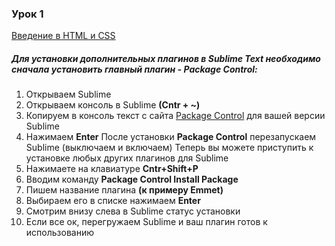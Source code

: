 ### Урок 1
[Введение в HTML и CSS](https://drive.google.com/drive/u/0/folders/1ad_jgetAhesB-NHN_m4igDutnRpwYYyU)

##### Для установки дополнительных плагинов в Sublime Text необходимо сначала уcтановить главный плагин - Package Control:
1. Открываем Sublime
2. Открываем консоль в Sublime **(Cntr + ~)**
3. Копируем в консоль текст с сайта [Package Control](https://packagecontrol.io/installation) для вашей версии Sublime
4. Нажимаем **Enter**
После установки **Package Control** перезапускаем Sublime (выключаем и включаем)
Теперь вы можете приступить к установке любых других плагинов для Sublime
1. Нажимаете на клавиатуре **Cntr+Shift+P**
2. Вводим команду **Package Control Install Package**
3. Пишем название плагина **(к примеру Emmet)**
4. Выбираем его в списке нажимаем **Enter**
5. Смотрим внизу слева в Sublime статус установки
6. Если все ок, перегружаем Sublime и ваш плагин готов к использованию
